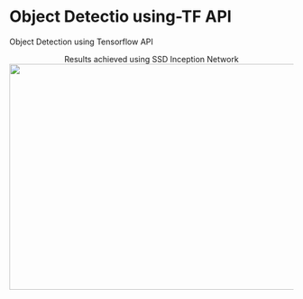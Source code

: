 # Object Detectio using-TF API
Object Detection using Tensorflow API

<p align="center">
  Results achieved using SSD Inception Network
  <img width="600" height="400" src="https://github.com/olafplacha/Object-Detection-using-TF-API/blob/master/TF_SF.gif">
</p>
